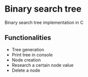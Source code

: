 # Binary search tree

Binary search tree implementation in C

## Functionalities
- Tree generation
- Print tree in console
- Node creation
- Research a certain node value
- Delete a node

